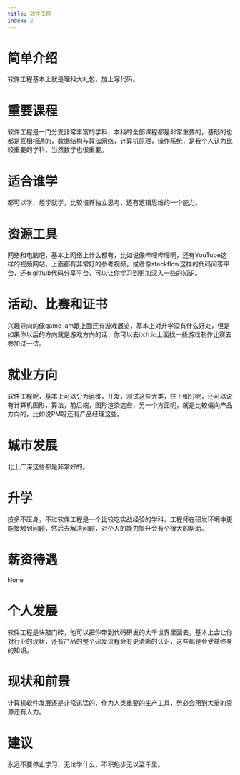 ```yaml
---
title: 软件工程
index: 2
---
```


# 简单介绍

软件工程基本上就是理科大礼包，加上写代码。

# 重要课程

软件工程是一门分支非常丰富的学科，本科的全部课程都是非常重要的，基础的也都是互相相通的，数据结构与算法网络，计算机原理，操作系统，是我个人认为比较重要的学科，当然数学也很重要。

# 适合谁学

都可以学，想学就学，比较培养独立思考，还有逻辑思维的一个能力。

# 资源工具

网络和电脑吧，基本上网络上什么都有，比如说像哔哩哔哩啊，还有YouTube这样的视频网站，上面都有非常好的参考视频，或者像stackflow这样的代码问答平台，还有github代码分享平台，可以让你学习到更加深入一些的知识。

# 活动、比赛和证书

兴趣导向的像game jam跟上面还有游戏展览，基本上对升学没有什么好处，但是如果你以后的方向就是游戏方向的话，你可以去itch.io上面找一些游戏制作比赛去参加试一试。

# 就业方向

软件工程呢，基本上可以分为运维，开发，测试这些大类，往下细分呢，还可以说有计算机图形，算法，前后端，图形渲染这些，另一个方面呢，就是比较偏向产品方向的，比如说PM呀还有产品经理这些。

# 城市发展

北上广深这些都是非常好的。

# 升学

技多不压身，不过软件工程是一个比较吃实战经验的学科，工程师在研发环境中更能接触到问题，然后去解决问题，对个人的能力提升会有个很大的帮助。

# 薪资待遇

None

# 个人发展

软件工程是块敲门砖，他可以把你带到代码研发的大千世界里面去，基本上会让你对行业的现状，还有产品的整个研发流程会有更清晰的认识，这些都是会受益终身的知识。

# 现状和前景

计算机软件发展还是非常迅猛的，作为人类重要的生产工具，势必会用到大量的资源还有人力。

# 建议

永远不要停止学习，无论学什么，不积魁步无以至千里。